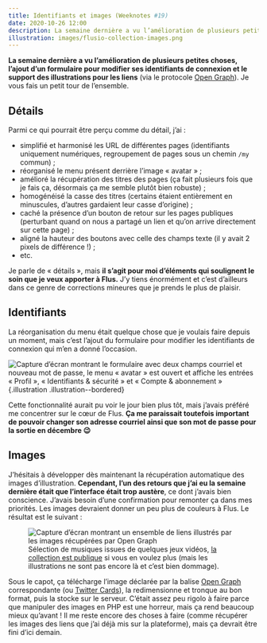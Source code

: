 ```yaml
---
title: Identifiants et images (Weeknotes #19)
date: 2020-10-26 12:00
description: La semaine dernière a vu l’amélioration de plusieurs petites choses, l’ajout d’un formulaire pour modifier ses identifiants de connexion et le support des illustrations pour les liens.
illustration: images/flusio-collection-images.png
---
```


**La semaine dernière a vu l’amélioration de plusieurs petites choses, l’ajout
d’un formulaire pour modifier ses identifiants de connexion et le support des
illustrations pour les liens** (via le protocole [Open Graph](https://ogp.me/)).
Je vous fais un petit tour de l’ensemble.

## Détails

Parmi ce qui pourrait être perçu comme du détail, j’ai :

- simplifié et harmonisé les URL de différentes pages (identifiants uniquement
  numériques, regroupement de pages sous un chemin `/my` commun) ;
- réorganisé le menu présent derrière l’image « avatar » ;
- amélioré la récupération des titres des pages (ça fait plusieurs fois que je
  fais ça, désormais ça me semble plutôt bien robuste) ;
- homogénéisé la casse des titres (certains étaient entièrement en minuscules,
  d’autres gardaient leur casse d’origine) ;
- caché la présence d’un bouton de retour sur les pages publiques (perturbant
  quand on nous a partagé un lien et qu’on arrive directement sur cette page) ;
- aligné la hauteur des boutons avec celle des champs texte (il y avait 2
  pixels de différence !) ;
- etc.

Je parle de « détails », mais **il s’agit pour moi d’éléments qui soulignent le
soin que je veux apporter à Flus.** J’y tiens énormément et c’est d’ailleurs
dans ce genre de corrections mineures que je prends le plus de plaisir.

## Identifiants

La réorganisation du menu était quelque chose que je voulais faire depuis un
moment, mais c’est l’ajout du formulaire pour modifier les identifiants de
connexion qui m’en a donné l’occasion.

![Capture d’écran montrant le formulaire avec deux champs courriel et nouveau mot de passe, le menu « avatar » est ouvert et affiche les entrées « Profil », « Identifiants & sécurité » et « Compte & abonnement »](images/flusio-login-and-security.png){.illustration .illustration--bordered}

Cette fonctionnalité aurait pu voir le jour bien plus tôt, mais j’avais préféré
me concentrer sur le cœur de Flus. **Ça me paraissait toutefois important de
pouvoir changer son adresse courriel ainsi que son mot de passe pour la sortie
en décembre 😉**

## Images

J’hésitais à développer dès maintenant la récupération automatique des images
d’illustration. **Cependant, l’un des retours que j’ai eu la semaine dernière
était que l’interface était trop austère**, ce dont j’avais bien conscience.
J’avais besoin d’une confirmation pour remonter ça dans mes priorités. Les
images devraient donner un peu plus de couleurs à Flus. Le résultat est le
suivant :

<figure>
    <img alt="Capture d’écran montrant un ensemble de liens illustrés par les images récupérées par Open Graph" src="images/flusio-collection-images.png" class="illustration illustration--figure illustration--bordered" />
    <figcaption>
        Sélection de musiques issues de quelques jeux vidéos,
        <a href="https://app.flus.fr/collections/1672354633238832183">la collection
        est publique</a> si vous en voulez plus (mais les illustrations ne sont
        pas encore là et c’est bien dommage).
    </figcaption>
</figure>

Sous le capot, ça télécharge l’image déclarée par la balise [Open Graph](https://ogp.me)
correspondante (ou [Twitter Cards](https://developer.twitter.com/en/docs/twitter-for-websites/cards/overview/abouts-cards)),
la redimensionne et tronque au bon format, puis la stocke sur le serveur.
C’était assez peu rigolo à faire parce que manipuler des images en <abbr>PHP</abbr>
est une horreur, mais ça rend beaucoup mieux qu’avant ! Il me reste encore des
choses à faire (comme récupérer les images des liens que j’ai déjà mis sur la
plateforme), mais ça devrait être fini d’ici demain.
